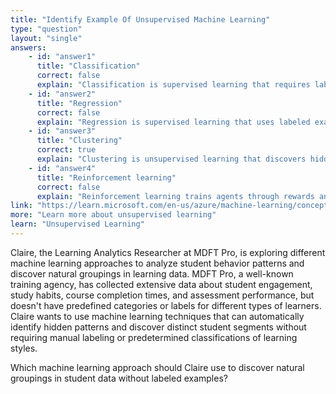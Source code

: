 ```yaml
---
title: "Identify Example Of Unsupervised Machine Learning"
type: "question"
layout: "single"
answers:
    - id: "answer1"
      title: "Classification"
      correct: false
      explain: "Classification is supervised learning that requires labeled training data to learn how to categorize new data points into predefined classes."
    - id: "answer2"
      title: "Regression"
      correct: false
      explain: "Regression is supervised learning that uses labeled examples to learn how to predict continuous numeric values from input features."
    - id: "answer3"
      title: "Clustering"
      correct: true
      explain: "Clustering is unsupervised learning that discovers hidden patterns and groups similar data points together without requiring pre-labeled training examples."
    - id: "answer4"
      title: "Reinforcement learning"
      correct: false
      explain: "Reinforcement learning trains agents through rewards and penalties but isn't typically categorized as unsupervised learning since it uses feedback signals."
link: "https://learn.microsoft.com/en-us/azure/machine-learning/concept-unsupervised-learning"
more: "Learn more about unsupervised learning"
learn: "Unsupervised Learning"
---
```


Claire, the Learning Analytics Researcher at MDFT Pro, is exploring different machine learning approaches to analyze student behavior patterns and discover natural groupings in learning data. MDFT Pro, a well-known training agency, has collected extensive data about student engagement, study habits, course completion times, and assessment performance, but doesn't have predefined categories or labels for different types of learners. Claire wants to use machine learning techniques that can automatically identify hidden patterns and discover distinct student segments without requiring manual labeling or predetermined classifications of learning styles.

Which machine learning approach should Claire use to discover natural groupings in student data without labeled examples?

